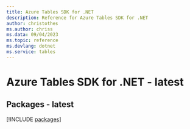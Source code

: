 ```yaml
---
title: Azure Tables SDK for .NET
description: Reference for Azure Tables SDK for .NET
author: christothes
ms.author: chriss
ms.data: 09/04/2023
ms.topic: reference
ms.devlang: dotnet
ms.service: tables
---
```

# Azure Tables SDK for .NET - latest
## Packages - latest
[!INCLUDE [packages](tables-index.md)]
